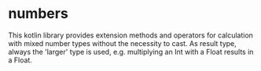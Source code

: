 # numbers

This kotlin library provides extension methods
and operators for calculation with mixed number
types without the necessity to cast. As result
type, always the 'larger' type is used, e.g.
multiplying an Int with a Float results in a Float. 